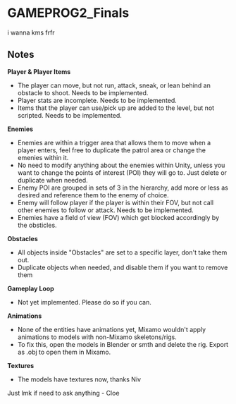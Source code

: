 # GAMEPROG2_Finals
i wanna kms frfr

## Notes
**Player & Player Items**
- The player can move, but not run, attack, sneak, or lean behind an obstacle to shoot. Needs to be implemented.
- Player stats are incomplete. Needs to be implemented.
- Items that the player can use/pick up are added to the level, but not scripted. Needs to be implemented.

**Enemies**
- Enemies are within a trigger area that allows them to move when a player enters, feel free to duplicate the patrol area or change the emenies within it.
- No need to modify anything about the enemies within Unity, unless you want to change the points of interest (POI) they will go to. Just delete or duplicate when needed.
- Enemy POI are grouped in sets of 3 in the hierarchy, add more or less as desired and reference them to the enemy of choice.
- Enemy will follow player if the player is within their FOV, but not call other enemies to follow or attack. Needs to be implemented.
- Enemies have a field of view (FOV) which get blocked accordingly by the obsticles.

**Obstacles**
- All objects inside "Obstacles" are set to a specific layer, don't take them out.
- Duplicate objects when needed, and disable them if you want to remove them

**Gameplay Loop**
- Not yet implemented. Please do so if you can.

**Animations**
- None of the entities have animations yet, Mixamo wouldn't apply animations to models with non-Mixamo skeletons/rigs.
- To fix this, open the models in Blender or smth and delete the rig. Export as .obj to open them in Mixamo.

**Textures**
- The models have textures now, thanks Niv



Just lmk if need to ask anything   - Cloe
